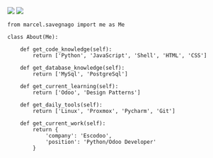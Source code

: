 [![](https://img.shields.io/badge/LinkedIn-marcelsavegnago-blue)](https://www.linkedin.com/in/marcelsavegnago/)
[![](https://img.shields.io/badge/Escodoo-blueviolet)](https://www.escodoo.com.br)

```python3
from marcel.savegnago import me as Me

class About(Me):

    def get_code_knowledge(self):
        return ['Python', 'JavaScript', 'Shell', 'HTML', 'CSS']

    def get_database_knowledge(self):
        return ['MySql', 'PostgreSql']

    def get_current_learning(self):
        return ['Odoo', 'Design Patterns']

    def get_daily_tools(self):
        return ['Linux', 'Proxmox', 'Pycharm', 'Git']

    def get_current_work(self):
        return {
            'company': 'Escodoo',
            'position': 'Python/Odoo Developer'
        }

```
